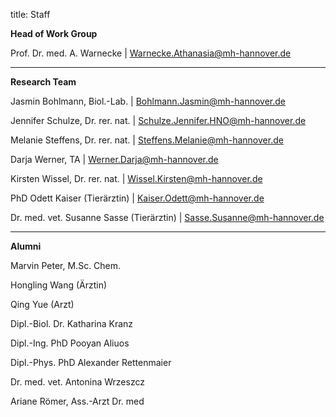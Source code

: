 title: Staff

**Head of Work Group**

Prof. Dr. med. A. Warnecke 		| <Warnecke.Athanasia@mh-hannover.de>

---------------------------

**Research Team**


Jasmin Bohlmann, Biol.-Lab.			 		| 	<Bohlmann.Jasmin@mh-hannover.de>	

Jennifer Schulze, Dr. rer. nat.			|  	<Schulze.Jennifer.HNO@mh-hannover.de> 	

Melanie Steffens, Dr. rer. nat. 			|  	<Steffens.Melanie@mh-hannover.de>

Darja Werner, TA 							|  	<Werner.Darja@mh-hannover.de>

Kirsten Wissel, Dr. rer. nat.				|  	<Wissel.Kirsten@mh-hannover.de>

PhD Odett Kaiser (Tierärztin)				|  	<Kaiser.Odett@mh-hannover.de>

Dr. med. vet. Susanne Sasse (Tierärztin) |  	<Sasse.Susanne@mh-hannover.de>


-----------------------------

**Alumni**


Marvin Peter, M.Sc. Chem.

Hongling Wang (Ärztin)

Qing Yue	(Arzt)

Dipl.-Biol. Dr. Katharina Kranz

Dipl.-Ing. PhD Pooyan Aliuos

Dipl.-Phys. PhD Alexander Rettenmaier

Dr. med. vet. Antonina Wrzeszcz

Ariane Römer, Ass.-Arzt Dr. med
